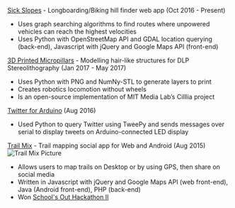 
[Sick Slopes](https://github.com/rmichnovicz/Sick-Slopes) - Longboarding/Biking hill finder web app (Oct 2016 - Present)

* Uses graph searching algorithms to find routes where unpowered vehicles can reach the highest velocities
* Uses Python with OpenStreetMap API and GDAL location querying (back-end), Javascript with jQuery and Google Maps API (front-end)

[3D Printed Micropillars](https://github.com/rmichnovicz/3d-printed-micropillars) - Modelling hair-like structures for DLP Stereolithography (Jan 2017 - May 2017)

* Uses Python with PNG and NumNy-STL to generate layers to print
* Creates robotics locomotion without wheels
* Is an open-source implementation of MIT Media Lab’s Cilllia project

[Twitter for Arduino](https://github.com/rmichnovicz/remote-arduino-twitter-lcd) (Aug 2016)

* Used Python to query Twitter using TweePy and sends messages over serial to display tweets on Arduino-connected LED display

[Trail Mix](https://github.com/rmichnovicz/Trail-Mix) - Trail mapping social app for Web and Android (Aug 2015)
![Trail Mix Picture](https://challengepost-s3-challengepost.netdna-ssl.com/photos/production/software_photos/000/279/673/datas/gallery.jpg)
* Allows users to map trails on Desktop or by using GPS, then share on social media
* Written in Javascript with jQuery and Google Maps API (web front-end), Java (Android front-end), PHP (back-end)
* Won [School's Out Hackathon II](https://devpost.com/software/traylz-mix)
